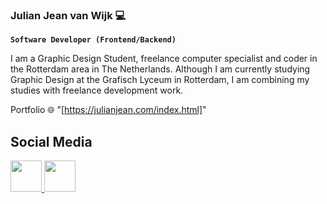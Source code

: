 ### Julian Jean van Wijk 💻
**`Software Developer (Frontend/Backend)`**

I am a Graphic Design Student, freelance computer specialist and coder in the Rotterdam area in The Netherlands. Although I am currently studying Graphic Design at the Grafisch Lyceum in Rotterdam, I am combining my studies with freelance development work.

Portfolio 🌐 "[https://julianjean.com/index.html]"


<h2>Social Media</h2>

<p>
    <a href="https://www.linkedin.com/in/julian-van-wijk-6b480a220/">
        <img src="https://telecos.upc.edu/ca/shared/images/social/logos-rodons/linkedin-circle.png/@@images/image.png" width="50px" height="50px">
    </a>
    <a href="https://github.com/jjwijk">
    <img src="https://icones.pro/wp-content/uploads/2021/06/symbole-github-violet.png" width="50px" height="50px">
    </a>

</p>